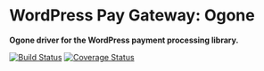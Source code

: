# WordPress Pay Gateway: Ogone

**Ogone driver for the WordPress payment processing library.**

[![Build Status](https://travis-ci.org/wp-pay-gateways/ogone.svg?branch=develop)](https://travis-ci.org/wp-pay-gateways/ogone)
[![Coverage Status](https://coveralls.io/repos/wp-pay-gateways/ogone/badge.png?branch=develop)](https://coveralls.io/r/wp-pay-gateways/ogone?branch=develop)
